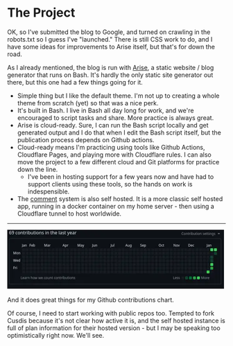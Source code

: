 <!-- BEGIN ARISE ------------------------------
Title:: "The Blog"

Author:: "Ben Robeson"
Description:: "Blog - So far"
Language:: "en"
Thumbnail:: ""
Published Date:: "2025-01-20"
Modified Date:: "2025-01-20"

content_header:: "true"
rss_hide:: "false"
comments:: "true"
---- END ARISE \\ DO NOT MODIFY THIS LINE ---->

# The Project

OK, so I've submitted the blog to Google, and turned on crawling in the robots.txt so I guess I've "launched." There is still CSS work to do, and I have some ideas for improvements to Arise itself, but that's for down the road. 

As I already mentioned, the blog is run with [Arise](https://github.com/spectrasecure/arise), a static website / blog generator that runs on Bash. It's hardly the only static site generator out there, but this one had a few things going for it. 

* Simple thing but I like the default theme. I'm not up to creating a whole theme from scratch (yet) so that was a nice perk. 
* It's built in Bash. I live in Bash all day long for work, and we're encouraged to script tasks and share. More practice is always great.
* Arise is cloud-ready. Sure, I can run the Bash script locally and get generated output and I do that when I edit the Bash script itself, but the publication process depends on Github actions.
* Cloud-ready means I'm practicing using tools like Github Actions, Cloudflare Pages, and playing more with Cloudflare rules. I can also move the project to a few different cloud and Git platforms for practice down the line.
  * I've been in hosting support for a few years now and have had to support clients using these tools, so the hands on work is indespensible. 
* The [comment](/posts/we_have_comments) system is also self hosted. It is a more classic self hosted app, running in a docker container on my home server - then using a Cloudflare tunnel to host worldwide. 

****

<img height="136px" width="500px" src="github_activity.webp?v0" alt="A grid of all the days in a year. All of them are black except the last week which is green">

And it does great things for my Github contributions chart. 

Of course, I need to start working with public repos too. Tempted to fork Cusdis because it's not clear how active it is, and the self hosted instance is full of plan information for their hosted version - but I may be speaking too optimistically right now. We'll see. 